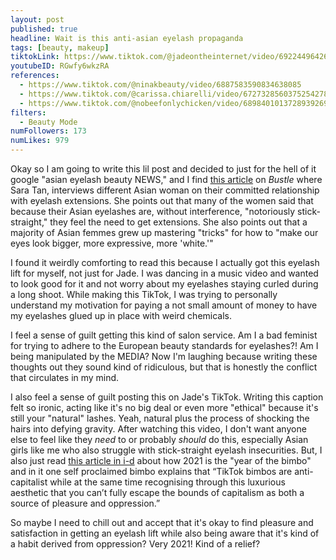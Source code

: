 ```yaml
---
layout: post
published: true
headline: Wait is this anti-asian eyelash propaganda
tags: [beauty, makeup]
tiktokLink: https://www.tiktok.com/@jadeontheinternet/video/6922449642651176198
youtubeID: RGwfy6wkzRA
references:
  - https://www.tiktok.com/@ninakbeauty/video/6887583590834638085
  - https://www.tiktok.com/@carissa.chiarelli/video/6727328560375254278
  - https://www.tiktok.com/@nobeefonlychicken/video/6898401013728939269
filters:
  - Beauty Mode
numFollowers: 173
numLikes: 979
---
```


Okay so I am going to write this lil post and decided to just for the hell of it google "asian eyelash beauty NEWS," and I find [this article](https://www.bustle.com/p/why-these-asian-women-will-never-stop-getting-eyelash-extensions-8336506) on _Bustle_ where Sara Tan, interviews different Asian woman on their committed relationship with eyelash extensions. She points out that many of the women said that because their Asian eyelashes are, without interference, "notoriously stick-straight," they feel the need to get extensions. She also points out that a majority of Asian femmes grew up mastering "tricks" for how to "make our eyes look bigger, more expressive, more 'white.'"

I found it weirdly comforting to read this because I actually got this eyelash lift for myself, not just for Jade. I was dancing in a music video and wanted to look good for it and not worry about my eyelashes staying curled during a long shoot. While making this TikTok, I was trying to personally understand my motivation for paying a not small amount of money to have my eyelashes glued up in place with weird chemicals.

I feel a sense of guilt getting this kind of salon service. Am I a bad feminist for trying to adhere to the European beauty standards for eyelashes?! Am I being manipulated by the MEDIA? Now I'm laughing because writing these thoughts out they sound kind of ridiculous, but that is honestly the conflict that circulates in my mind.

I also feel a sense of guilt posting this on Jade's TikTok. Writing this caption felt so ironic, acting like it's no big deal or even more "ethical" because it's still your "natural" lashes. Yeah, natural plus the process of shocking the hairs into defying gravity. After watching this video, I don't want anyone else to feel like they _need_ to or probably _should_ do this, especially Asian girls like me who also struggle with stick-straight eyelash insecurities. But, I also just read [this article in i-d](https://i-d.vice.com/en_uk/article/5dpjm5/2021-year-of-the-bimbo-tiktok-feminism) about how 2021 is the "year of the bimbo" and in it one self proclaimed bimbo explains that “TikTok bimbos are anti-capitalist while at the same time recognising through this luxurious aesthetic that you can’t fully escape the bounds of capitalism as both a source of pleasure and oppression.”

So maybe I need to chill out and accept that it's okay to find pleasure and satisfaction in getting an eyelash lift while also being aware that it's kind of a habit derived from oppression? Very 2021! Kind of a relief?
